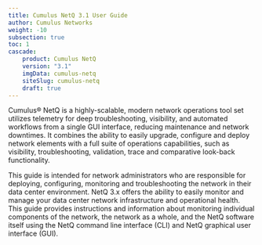 ```yaml
---
title: Cumulus NetQ 3.1 User Guide
author: Cumulus Networks
weight: -10
subsection: true
toc: 1
cascade:
    product: Cumulus NetQ
    version: "3.1"
    imgData: cumulus-netq
    siteSlug: cumulus-netq
    draft: true
---
```

Cumulus® NetQ is a highly-scalable, modern network operations tool set utilizes telemetry for deep troubleshooting, visibility, and automated workflows from a single GUI interface, reducing maintenance and network downtimes. It combines the ability to easily upgrade, configure and deploy network elements with a full suite of operations capabilities, such as visibility, troubleshooting, validation, trace and comparative look-back functionality.

This guide is intended for network administrators who are responsible for deploying, configuring, monitoring and troubleshooting the network in their data center environment. NetQ 3.x offers the ability to easily monitor and manage your data center network infrastructure and operational health. This guide provides instructions and information about monitoring individual components of the network, the network as a whole, and the NetQ software itself using the NetQ command line interface (CLI) and NetQ graphical user interface (GUI).
